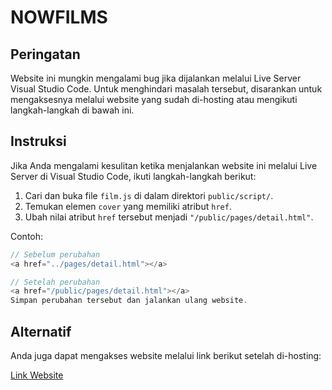 # NOWFILMS

## Peringatan

Website ini mungkin mengalami bug jika dijalankan melalui Live Server Visual Studio Code. Untuk menghindari masalah tersebut, disarankan untuk mengaksesnya melalui website yang sudah di-hosting atau mengikuti langkah-langkah di bawah ini.

## Instruksi

Jika Anda mengalami kesulitan ketika menjalankan website ini melalui Live Server di Visual Studio Code, ikuti langkah-langkah berikut:

1. Cari dan buka file `film.js` di dalam direktori `public/script/`.
2. Temukan elemen `cover` yang memiliki atribut `href`.
3. Ubah nilai atribut `href` tersebut menjadi `"/public/pages/detail.html"`.

Contoh:

```javascript
// Sebelum perubahan
<a href="../pages/detail.html"></a>

// Setelah perubahan
<a href="/public/pages/detail.html"></a>
Simpan perubahan tersebut dan jalankan ulang website.
```
## Alternatif
Anda juga dapat mengakses website melalui link berikut setelah di-hosting:

<a href="nowfilms.vercel.app">Link Website</a>
